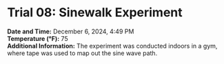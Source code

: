 # Trial 08: Sinewalk Experiment
**Date and Time:** December 6, 2024, 4:49 PM  
**Temperature (°F):** 75  
**Additional Information:** The experiment was conducted indoors in a gym, where tape was used to map out the sine wave path.
